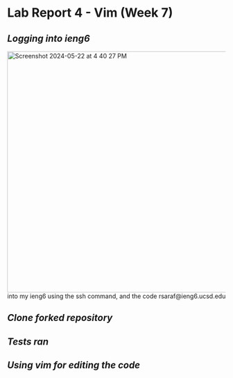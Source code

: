 # Lab Report 4 - Vim (Week 7)

## *Logging into ieng6*


<img width="555" alt="Screenshot 2024-05-22 at 4 40 27 PM" src="https://github.com/rudii004/cse15l-lab-reports/assets/165842692/e17fb72a-b1a2-462d-975a-44b94d519683">
into my ieng6 using the ssh command, and the code rsaraf@ieng6.ucsd.edu

## *Clone forked repository*


## *Tests ran*



## *Using vim for editing the code*
